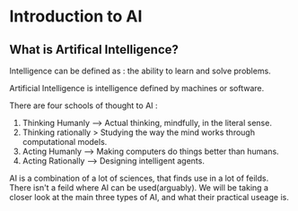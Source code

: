 # Introduction to AI

## What is Artifical Intelligence?

Intelligence can be defined as : the ability to learn and solve problems.

Artificial Intelligence is intelligence defined by machines or software.

There are four schools of thought to AI : 

1. Thinking Humanly --> Actual thinking, mindfully, in the literal sense.
2. Thinking rationally > Studying the way the mind works through computational models.
3. Acting Humanly --> Making computers do things better than humans.
4. Acting Rationally --> Designing intelligent agents.


AI is a combination of a lot of sciences, that finds use in a lot of feilds. There isn't a feild where AI can be used(arguably). We will be taking a closer look at the main three types of AI, and what their practical useage is.
